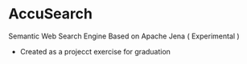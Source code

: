 AccuSearch
==========

Semantic Web Search Engine  Based on Apache Jena ( Experimental )


- Created as a projecct exercise for graduation
